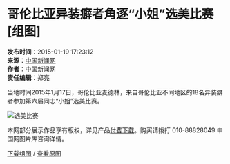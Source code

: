 # 哥伦比亚异装癖者角逐“小姐”选美比赛\[组图\]

**发布时间**：2015-01-19 17:23:12  
**来源**：[中国新闻网](http://www.chinanews.com/tp/hd2011/2015/01-19/469987.shtml)  
**作者**：中国新闻网  
**责任编辑**：郑亮  

当地时间2015年1月17日，哥伦比亚麦德林，来自哥伦比亚不同地区的18名异装癖者参加第六届同志“小姐”选美比赛。

![选美比赛](http://images.china.cn/attachement/jpg/site1000/20150119/7427ea2109fe162710a900.jpg)

本网部分展示作品享有版权，详见产品[付费下载](http://photostock.china.com.cn/Web_CHN/default.aspx)。购买请拨打 010-88828049 中国网图片库咨询详情。  

[下载组图](http://photostock.china.com.cn/Web_CHN/default.aspx) / [查看原图](http://images.china.cn/attachement/jpg/site1000/20150119/7427ea2109fe162710a900.jpg)